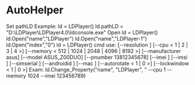 # AutoHelper
Set pathLD
Example:
ld = LDPlayer()
ld.pathLD = "D:\\LDPlayer\\LDPlayer4.0\\ldconsole.exe"
Open
ld = LDPlayer()
ld.Open("name","LDPlayer")
ld.Open("name","LDPlayer-1")
ld.Open("index","0")
ld = LDPlayer()
cmd use:
[--resolution ]
[--cpu < 1 | 2 | 3 | 4 >]
[--memory < 512 | 1024 | 2048 | 4096 | 8192 >]
[--manufacturer asus]
[--model ASUS_Z00DUO]
[--pnumber 13812345678]
[--imei ]
[--imsi ]
[--simserial ]
[--androidid ]
[--mac ]
[--autorotate < 1 | 0 >]
[--lockwindow < 1 | 0 >]
Exam:   ld.Change_Property("name", "LDPlayer", " --cpu 1 --memory 1024 --imei 123456789)

